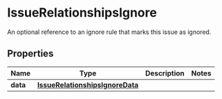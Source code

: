 

# IssueRelationshipsIgnore

An optional reference to an ignore rule that marks this issue as ignored.

## Properties

| Name | Type | Description | Notes |
|------------ | ------------- | ------------- | -------------|
|**data** | [**IssueRelationshipsIgnoreData**](IssueRelationshipsIgnoreData.md) |  |  |



